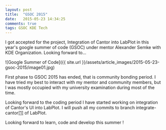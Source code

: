 ```yaml
---
layout: post
title:  "GSOC 2015"
date:   2015-05-23 14:34:25
comments: true
tags: GSOC KDE Tech
---
```


I got accepted for the project, Integration of Cantor into LabPlot in this year's google summer of code (GSOC) under mentor Alexander Semke with KDE Organization. Looking forward to...

![Google Summer of Code]({{ site.url }}/assets/article_images/2015-05-23-gsoc-2015/image01.jpg)

First phase to GSOC 2015 has ended, that is community bonding period. I have tried my best to interact with my mentor and community members, but I was mostly occupied with my university examination during most of the time.

Looking forward to the coding period I have started working on integration of Cantor's UI into LabPlot. I will push all my commits to branch integrate-cantor[[1]](https://projects.kde.org/projects/kdereview/labplot/repository/show?rev=integrate-cantor) of LabPlot.

Looking forward to learn, code and develop this summer !
